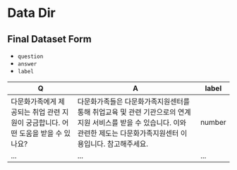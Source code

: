 # Data Dir
## Final Dataset Form

- `question`
- `answer`
- `label`


|Q|A|label|
-------------------|-------------------|-----|
|다문화가족에게 제공되는 취업 관련 지원이 궁금합니다. 어떤 도움을 받을 수 있나요?|다문화가족들은 다문화가족지원센터를 통해 취업교육 및 관련 기관으로의 연계 지원 서비스를 받을 수 있습니다. 이와 관련한 제도는 다문화가족지원센터 이용입니다. 참고해주세요.|number|
|...|...|...|
